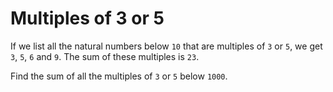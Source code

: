 # Multiples of 3 or 5

If we list all the natural numbers below `10` that are multiples of `3` or `5`,
we get `3`, `5`, `6` and `9`. The sum of these multiples is `23`.

Find the sum of all the multiples of `3` or `5` below `1000`.
